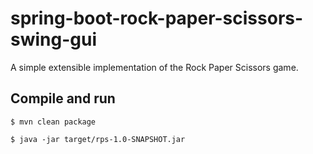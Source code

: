 # spring-boot-rock-paper-scissors-swing-gui
A simple extensible implementation of the Rock Paper Scissors game.

## Compile and run
`$ mvn clean package`

`$ java -jar target/rps-1.0-SNAPSHOT.jar`
